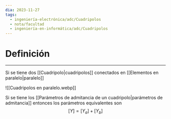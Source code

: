 ```yaml
---
dia: 2023-11-27
tags:
  - ingeniería-electrónica/adc/Cuadripolos
  - nota/facultad
  - ingeniería-en-informática/adc/Cuadripolos
---
```

# Definición
---
Si se tiene dos [[Cuadripolo|cuadripolos]] conectados en [[Elementos en paralelo|paralelo]]

![[Cuadripolos en paralelo.webp]]

Si se tiene los [[Parámetros de admitancia de un cuadripolo|parámetros de admitancia]] entonces los parámetros equivalentes son $$ [Y] = [Y_a] + [Y_b] $$